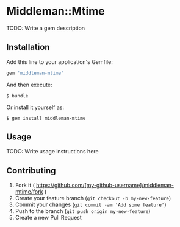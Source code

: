 # Middleman::Mtime

TODO: Write a gem description

## Installation

Add this line to your application's Gemfile:

```ruby
gem 'middleman-mtime'
```

And then execute:

    $ bundle

Or install it yourself as:

    $ gem install middleman-mtime

## Usage

TODO: Write usage instructions here

## Contributing

1. Fork it ( https://github.com/[my-github-username]/middleman-mtime/fork )
2. Create your feature branch (`git checkout -b my-new-feature`)
3. Commit your changes (`git commit -am 'Add some feature'`)
4. Push to the branch (`git push origin my-new-feature`)
5. Create a new Pull Request
